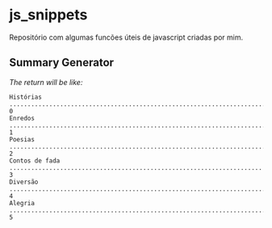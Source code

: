 # js_snippets
Repositório com algumas funcões úteis de javascript criadas por mim.

## Summary Generator
_The return will be like:_

```
Histórias ........................................................................... 0
Enredos ............................................................................. 1
Poesias ............................................................................. 2
Contos de fada ...................................................................... 3
Diversão ............................................................................ 4
Alegria ............................................................................. 5
```
